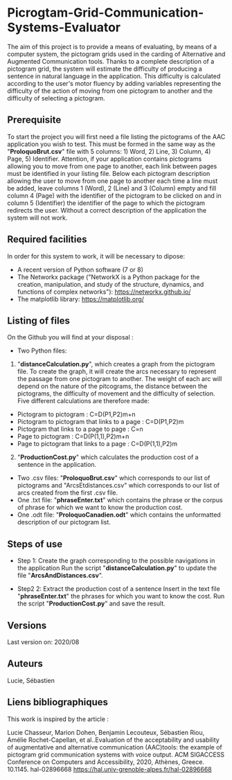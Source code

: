 # Picrogtam-Grid-Communication-Systems-Evaluator

The aim of this project is to provide a means of evaluating, by means of a computer system, the pictogram grids used in the carding of Alternative and Augmented Communication tools. Thanks to a complete description of a pictogram grid, the system will estimate the difficulty of producing a sentence in natural language in the application. This difficulty is calculated according to the user's motor fluency by adding variables representing the difficulty of the action of moving from one pictogram to another and the difficulty of selecting a pictogram. 

Prerequisite
-

To start the project you will first need a file listing the pictograms of the AAC application you wish to test. This must be formed in the same way as the "**ProloquoBrut.csv**" file with 5 columns: 1) Word, 2) Line, 3) Column, 4) Page, 5) Identifier. Attention, if your application contains pictograms allowing you to move from one page to another, each link between pages must be identified in your listing file. Below each pictogram description allowing the user to move from one page to another each time a line must be added, leave columns 1 (Word), 2 (Line) and 3 (Column) empty and fill column 4 (Page) with the identifier of the pictogram to be clicked on and in column 5 (Identifier) the identifier of the page to which the pictogram redirects the user. Without a correct description of the application the system will not work. 

Required facilities
-

In order for this system to work, it will be necessary to dipose:
 * A recent version of Python software (7 or 8)
 * The Networkx package ("NetworkX is a Python package for the creation, manipulation, and study of the structure, dynamics, and functions of complex networks"): https://networkx.github.io/
 * The matplotlib library: https://matplotlib.org/

Listing of files
-

On the Github you will find at your disposal :

 * Two Python files: 
 
  1. "**distanceCalculation.py**", which creates a graph from the pictogram file. To create the graph, it will create the arcs necessary to represent the passage from one pictogram to another. The weight of each arc will depend on the nature of the pitcograms, the distance between the pictograms, the difficulty of movement and the difficulty of selection. Five different calculations are therefore made: 
 * Pictogram to pictogram : C=D(P1,P2)m+n
 * Pictogram to pictogram that links to a page : C=D(P1,P2)m
 * Pictogram that links to a page to page : C=n
 * Page to pictogram : C=D(P(1,1),P2)m+n
 * Page to pictogram that links to a page : C=D(P(1,1),P2)m
 
  2. "**ProductionCost.py**" which calculates the production cost of a sentence in the application.

 
 * Two .csv files: "**ProloquoBrut.csv**" which corresponds to our list of pictograms and "ArcsEtdistances.csv" which corresponds to our list of arcs created from the first .csv file.
 * One .txt file: "**phraseEnter.txt**" which contains the phrase or the corpus of phrase for which we want to know the production cost.
 * One .odt file: "**ProloquoCanadien.odt**" which contains the unformatted description of our pictogram list.
 
Steps of use
-

* Step 1: Create the graph corresponding to the possible navigations in the application
 Run the script "**distanceCalculation.py**" to update the file "**ArcsAndDistances.csv**".

* Step2 2: Extract the production cost of a sentence
 Insert in the text file "**phraseEnter.txt**" the phrases for which you want to know the cost.
 Run the script "**ProductionCost.py**" and save the result.

Versions
-

Last version on: 2020/08

Auteurs 
-

Lucie, Sébastien

Liens bibliographiques
-

This work is inspired by the article :

Lucie Chasseur, Marion Dohen, Benjamin Lecouteux, Sébastien Riou, Amélie Rochet-Capellan, et al..Evaluation of the acceptability and usability of augmentative and alternative communication (AAC)tools: the example of pictogram grid communication systems with voice output. ACM SIGACCESS Conference on Computers and Accessibility, 2020, Athènes, Greece. 10.1145. hal-02896668 https://hal.univ-grenoble-alpes.fr/hal-02896668
